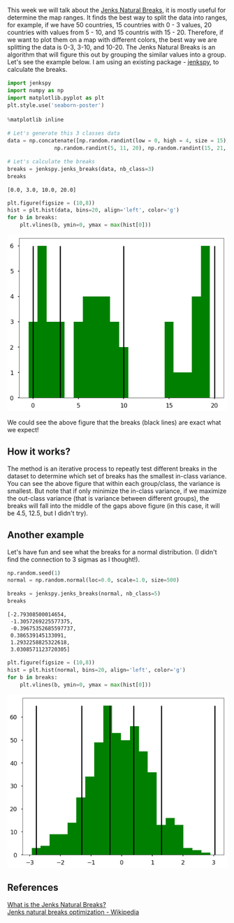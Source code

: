 
This week we will talk about the [Jenks Natural Breaks](https://en.wikipedia.org/wiki/Jenks_natural_breaks_optimization), it is mostly useful for determine the map ranges. It finds the best way to split the data into ranges, for example, if we have 50 countries, 15 countries with 0 - 3 values, 20 countries with values from 5 - 10, and 15 countris with 15 - 20. Therefore, if we want to plot them on a map with different colors, the best way we are splitting the data is 0-3, 3-10, and 10-20. The Jenks Natural Breaks is an algorithm that will figure this out by grouping the similar values into a group. Let's see the example below. I am using an existing package - [jenkspy](https://github.com/mthh/jenkspy), to calculate the breaks.    


```python
import jenkspy
import numpy as np
import matplotlib.pyplot as plt
plt.style.use('seaborn-poster')

%matplotlib inline
```


```python
# Let's generate this 3 classes data
data = np.concatenate([np.random.randint(low = 0, high = 4, size = 15), \
               np.random.randint(5, 11, 20), np.random.randint(15, 21, 15)])
```


```python
# Let's calculate the breaks
breaks = jenkspy.jenks_breaks(data, nb_class=3)
breaks
```




    [0.0, 3.0, 10.0, 20.0]




```python
plt.figure(figsize = (10,8))
hist = plt.hist(data, bins=20, align='left', color='g')
for b in breaks:
    plt.vlines(b, ymin=0, ymax = max(hist[0]))
```


![png](Introduction_to_jenkspy_files/Introduction_to_jenkspy_4_0.png)


We could see the above figure that the breaks (black lines) are exact what we expect! 

## How it works?

The method is an iterative process to repeatly test different breaks in the dataset to determine which set of breaks has the smallest in-class variance. You can see the above figure that within each group/class, the variance is smallest. But note that if only minimize the in-class variance, if we maximize the out-class variance (that is variance between different groups), the breaks will fall into the middle of the gaps above figure (in this case, it will be 4.5, 12.5, but I didn't try). 

## Another example

Let's have fun and see what the breaks for a normal distribution. (I didn't find the connection to 3 sigmas as I thought!).  


```python
np.random.seed(1)
normal = np.random.normal(loc=0.0, scale=1.0, size=500)
```


```python
breaks = jenkspy.jenks_breaks(normal, nb_class=5)
breaks
```




    [-2.79308500014654,
     -1.3057269225577375,
     -0.39675352685597737,
     0.386539145133091,
     1.2932258825322618,
     3.0308571123720305]




```python
plt.figure(figsize = (10,8))
hist = plt.hist(normal, bins=20, align='left', color='g')
for b in breaks:
    plt.vlines(b, ymin=0, ymax = max(hist[0]))
```


![png](Introduction_to_jenkspy_files/Introduction_to_jenkspy_10_0.png)


## References

[What is the Jenks Natural Breaks?](https://www.ehdp.com/vitalnet/breaks-1.htm)    
[Jenks natural breaks optimization - Wikipedia](https://en.wikipedia.org/wiki/Jenks_natural_breaks_optimization)
